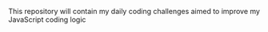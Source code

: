 This repository will contain my daily coding challenges aimed to improve my JavaScript coding logic
